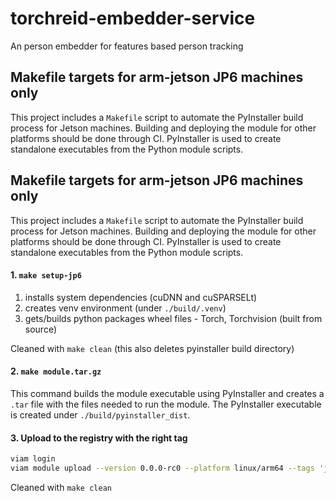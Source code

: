 # torchreid-embedder-service
An person embedder for features based person tracking


## Makefile targets for arm-jetson JP6 machines only

This project includes a `Makefile` script to automate the PyInstaller build process for Jetson machines. Building and deploying the module for other platforms should be done through CI.
PyInstaller is used to create standalone executables from the Python module scripts.

## Makefile targets for arm-jetson JP6 machines only

This project includes a `Makefile` script to automate the PyInstaller build process for Jetson machines. Building and deploying the module for other platforms should be done through CI.
PyInstaller is used to create standalone executables from the Python module scripts.

####  1. `make setup-jp6`

1. installs system dependencies (cuDNN and cuSPARSELt)
2. creates venv environment (under `./build/.venv`)
3. gets/builds python packages wheel files - Torch, Torchvision (built from source)

Cleaned with `make clean` (this also deletes pyinstaller build directory)

#### 2.  `make module.tar.gz`
This command builds the module executable using PyInstaller and creates a `.tar` file with the files needed to run the module.
The PyInstaller executable is created under `./build/pyinstaller_dist`.

#### 3. Upload to the registry with the right tag

```bash
viam login
viam module upload --version 0.0.0-rc0 --platform linux/arm64 --tags 'jetpack:6' archive.tar.gz
```

Cleaned with `make clean`
